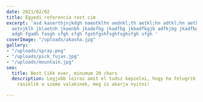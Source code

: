 ```yaml
---
date: 2021/02/02
title: Egyedi referencia test cim
excerpt: 'asd kaserthjnjkdgh naeotklhn aednkl;th aetkl;hn adtkl;hn aetklhn aekltnh
  aetnjklh jklaetnh jkaenbh jkadefbg jkadfbg jkbadfkgjb adfkjbg jkadfbg bjkadfg asdfgh
  adgh fgadh fasgh sfgh sfgh fgshfgshfsghfsghsfgh sfgh '
coverImage: "/uploads/akasha.jpg"
gallery:
- "/uploads/spray.png"
- "/uploads/pick_fujas.jpg"
- "/uploads/mountain.jpg"
seo:
  title: Best Cikk ever, minumum 20 chars
  description: Legjobb leiras amit el tudsz kepzelni, hogy ha felugrik googlen es
    rasiklik a szeme valakinek, meg is akarja nyitni!

---
```

